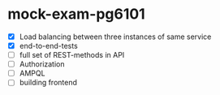 # mock-exam-pg6101

- [X] Load balancing between three instances of same service
- [X] end-to-end-tests
- [ ] full set of REST-methods in API
- [ ] Authorization 
- [ ] AMPQL 
- [ ] building frontend 